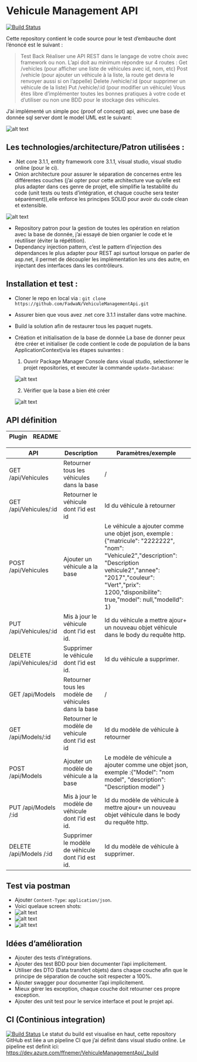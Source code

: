 # Vehicule Management API
[![Build Status](https://dev.azure.com/ffnemer/VehiculeManagementApi/_apis/build/status/FadwaN.VehiculeManagementApi?branchName=master)](https://dev.azure.com/ffnemer/VehiculeManagementApi/_build/latest?definitionId=1&branchName=master)
 
Cette repository contient le code source pour le test d’embauche dont l’énoncé est le suivant :
>Test Back 
Réaliser une API REST dans le langage de votre choix avec framework ou non. L’api doit au minimum répondre sur 4 routes : Get /vehicles (pour afficher une liste de véhicules avec id, nom, etc) Post /vehicle (pour ajouter un véhicule à la liste, la route get devra le renvoyer aussi si on l’appelle) Delete /vehicle/:id (pour supprimer un véhicule de la liste) Put /vehicle/:id (pour modifier un véhicule) Vous êtes libre d’implémenter toutes les bonnes pratiques à votre code et d’utiliser ou non une BDD pour le stockage des véhicules.

J’ai implémenté un simple poc (proof of concept) api, avec une base de donnée sql server dont le model UML est le suivant: 

![alt text](https://i.imgur.com/vc71TGt.png)

## Les technologies/architecture/Patron utilisées :
-	.Net core 3.1.1, entity framework core 3.1.1, visual studio, visual studio online (pour le ci).
-	Onion architecture pour assurer le séparation de concernes entre les différentes couches (j’ai opter pour cette architecture vue qu’elle est plus adapter dans ces genre de projet, elle simplifie la testabilité du code (unit tests ou tests d’intégration, et chaque couche sera tester séparément)),elle enforce les principes SOLID pour avoir du code clean et extensible.

![alt text](https://i.imgur.com/9bJRkOa.png)
-	Repository patron pour la gestion de toutes les opération en relation avec la base de donnée, j’ai essayé de bien organier le code et le réutiliser (éviter la répétition).
-	Dependancy injection pattern, c’est le pattern d’injection des dépendances le plus adapter pour REST api surtout lorsque on parler de asp.net, il permet de découpler les implémentation les uns des autre, en injectant des interfaces dans les contrôleurs. 


## Installation et test :
-	Cloner le repo en local via : `git clone https://github.com/FadwaN/VehiculeManagementApi.git`
-	Assurer bien que vous avez .net core 3.1.1 installer dans votre machine.
-	Build la solution afin de restaurer tous les paquet nugets.
-   Création et initialisation de la base de donnée
La base de donner peux être créer et initialiser (le code contient le code de population de la bans ApplicationContext)via les étapes  suivantes :
    1. Ouvrir Package Manager Console dans visual studio, selectionner le projet repositories, et executer la commande `update-Database`:
    
    ![alt text](https://i.imgur.com/l4M09zw.png)
    
    2. Vérifier que la base a bien été créer
    
    ![alt text](https://i.imgur.com/w7OjE1R.png)

## API définition

| Plugin | README |
| ------ | ------ |

|API	 |Description 	|Paramètres/exemple|
| ------ | ------ | ------ |
|GET /api/Vehicules	|Retourner tous les véhicules dans la base|	/|
|GET /api/Vehicules/:id	|Retourner le véhicule dont l’id est id|	Id du véhicule à retourner|
|POST  /api/Vehicules|	Ajouter un véhicule a la base|	Le véhicule a ajouter comme une objet json, exemple : {"matricule": "2222222", "nom": "Vehicule2","description": "Description vehicule2","annee": "2017","couleur": "Vert","prix": 1200,"disponibilite": true,"model": null,"modelId": 1}|
|PUT /api/Vehicules/:id	|Mis à jour le véhicule dont l’id est id.	|Id du véhicule a mettre ajour+ un nouveau objet véhicule dans le body du requête http.|
|DELETE  /api/Vehicules/:id	|Supprimer le véhicule dont l’id est id.	|Id du véhicule a supprimer.|
|GET /api/Models	|Retourner tous les modèle de véhicules dans la base|	/|
|GET /api/Models/:id|	Retourner le modèle de vehicule dont l’id est id|	Id du modèle de véhicule à retourner|
|POST /api/Models|	Ajouter un modèle de véhicule a la base	|Le modèle de véhicule a ajouter comme une objet json, exemple :{"Model": "nom model", "description": "Description model" }|
|PUT /api/Models /:id	|Mis à jour le modèle de véhicule dont l’id est id.|	Id du modèle de véhicule à mettre ajour+ un nouveau objet véhicule dans le body du requête http.|
|DELETE  /api/Models /:id	|Supprimer le modèle de véhicule dont l’id est id.	|Id du modèle de véhicule à supprimer.|

## Test via postman
-	Ajouter `Content-Type`: `application/json`. 
-	Voici quelaue screen shots:
-	![alt text](https://i.imgur.com/qUnONxO.png)
-	![alt text](https://i.imgur.com/fN6IC8U.png)
-	![alt text](https://i.imgur.com/MxzqYrv.png)

## Idées d’amélioration
-	Ajouter des tests d’intégrations.
-	Ajouter des test BDD pour bien documenter l’api implicitement.
-	Utiliser des DTO (Data transfert objets) dans chaque couche afin que le principe de séparation de couche soit respecter a 100%.
-	Ajouter swagger pour documenter l’api implicitement.
-	Mieux gérer les exception, chaque couche doit retourner ces propre exception.
-	Ajouter des unit test pour le service interface et pout le projet api.


## CI (Continious integration)
[![Build Status](https://dev.azure.com/ffnemer/VehiculeManagementApi/_apis/build/status/FadwaN.VehiculeManagementApi?branchName=master)](https://dev.azure.com/ffnemer/VehiculeManagementApi/_build/latest?definitionId=1&branchName=master)
Le statut du build est visualise en haut, cette repository GitHub est liée a un pipeline CI que j’ai définit dans visual studio online.
Le pipeline est definit ici: https://dev.azure.com/ffnemer/VehiculeManagementApi/_build



